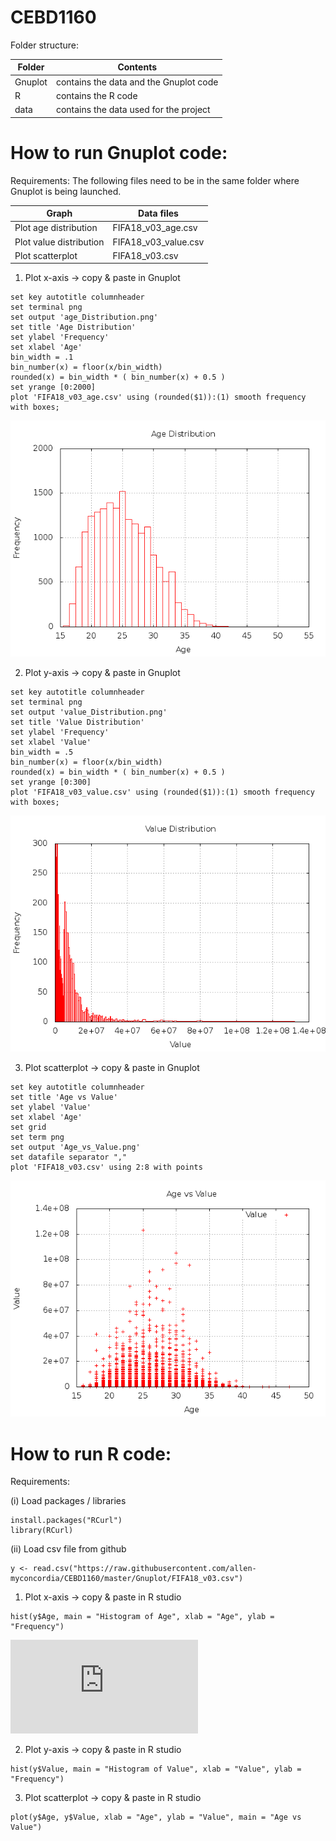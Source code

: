 CEBD1160
===========


Folder structure:

| Folder  | Contents  |
|---|---|
| Gnuplot  | contains the data and the Gnuplot code  |
| R  | contains the R code  |
| data  | contains the data used for the project  |


How to run Gnuplot code:
=========================

Requirements:
The following files need to be in the same folder where Gnuplot is being launched.

| Graph  | Data files  |
|---|---|
| Plot age distribution  | FIFA18_v03_age.csv  |
| Plot value distribution | FIFA18_v03_value.csv  |
| Plot scatterplot  | FIFA18_v03.csv  |


1. Plot x-axis -> copy & paste in Gnuplot
```
set key autotitle columnheader
set terminal png
set output 'age_Distribution.png'
set title 'Age Distribution'
set ylabel 'Frequency'
set xlabel 'Age'
bin_width = .1
bin_number(x) = floor(x/bin_width)
rounded(x) = bin_width * ( bin_number(x) + 0.5 )
set yrange [0:2000]
plot 'FIFA18_v03_age.csv' using (rounded($1)):(1) smooth frequency with boxes;
```

![alt text](https://github.com/allen-myconcordia/CEBD1160/blob/master/Gnuplot/age_Distribution.png "Gnuplot 1")


2. Plot y-axis -> copy & paste in Gnuplot
```
set key autotitle columnheader
set terminal png
set output 'value_Distribution.png'
set title 'Value Distribution'
set ylabel 'Frequency'
set xlabel 'Value'
bin_width = .5
bin_number(x) = floor(x/bin_width)
rounded(x) = bin_width * ( bin_number(x) + 0.5 )
set yrange [0:300]
plot 'FIFA18_v03_value.csv' using (rounded($1)):(1) smooth frequency with boxes;
```
![alt text](https://github.com/allen-myconcordia/CEBD1160/blob/master/Gnuplot/value_Distribution.png "Gnuplot 2")



3. Plot scatterplot -> copy & paste in Gnuplot

```
set key autotitle columnheader
set title 'Age vs Value'
set ylabel 'Value'
set xlabel 'Age'
set grid
set term png
set output 'Age_vs_Value.png'
set datafile separator ","
plot 'FIFA18_v03.csv' using 2:8 with points
```
![alt text](https://github.com/allen-myconcordia/CEBD1160/blob/master/Gnuplot/Age_vs_Value.png "Gnuplot 3")


How to run R code:
===================

Requirements:

(i) Load packages / libraries
```
install.packages("RCurl")
library(RCurl)
```

(ii) Load csv file from github
```
y <- read.csv("https://raw.githubusercontent.com/allen-myconcordia/CEBD1160/master/Gnuplot/FIFA18_v03.csv")
```

1. Plot x-axis -> copy & paste in R studio
```
hist(y$Age, main = "Histogram of Age", xlab = "Age", ylab = "Frequency")
```
![alt text](https://github.com/allen-myconcordia/CEBD1160/blob/master/R/Histogram_Age.pdf "Gnuplot 1")

2. Plot y-axis -> copy & paste in R studio
```
hist(y$Value, main = "Histogram of Value", xlab = "Value", ylab = "Frequency")
```

3. Plot scatterplot -> copy & paste in R studio
```
plot(y$Age, y$Value, xlab = "Age", ylab = "Value", main = "Age vs Value")
```

